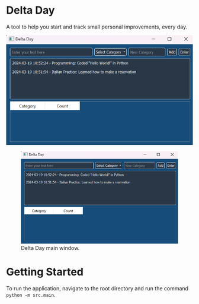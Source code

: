 # Delta Day

A tool to help you start and track small personal improvements, every day.

![Delta Day](assets\images\delta_day_window_example.png)

<figure>
  <img src="assets\images\delta_day_window_example.png" alt="Delta Day main window.">
  <figcaption>Delta Day main window.</figcaption>
</figure>

# Getting Started

To run the application, navigate to the root directory and run the command `python -m src.main`.

